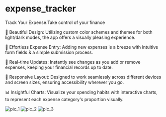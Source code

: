 # expense_tracker

Track Your Expense.Take control of your finance

🎨 Beautiful Design: Utilizing custom color schemes and themes for both light/dark modes, the app offers a visually pleasing experience.

📝 Effortless Expense Entry: Adding new expenses is a breeze with intuitive form fields & a simple submission process.

🔄 Real-time Updates: Instantly see changes as you add or remove expenses, keeping your financial records up to date.

📱 Responsive Layout: Designed to work seamlessly across different devices and screen sizes, ensuring accessibility wherever you go.

📊 Insightful Charts: Visualize your spending habits with interactive charts, to represent each expense category's proportion visually.






![pic_1](https://github.com/Mdsadiq03/Flutter-Projects/assets/95992586/8832c30e-8cac-4282-9ccd-d479deee1d4f)
![pic_2](https://github.com/Mdsadiq03/Flutter-Projects/assets/95992586/e5fe79dc-955e-41ba-a67e-85453c640dae)
![pic_3](https://github.com/Mdsadiq03/Flutter-Projects/assets/95992586/419fc7cc-331c-4465-9add-9402daa601de)




